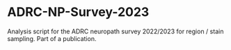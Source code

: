 # ADRC-NP-Survey-2023
Analysis script for the ADRC neuropath survey 2022/2023 for region / stain sampling. Part of a publication.
